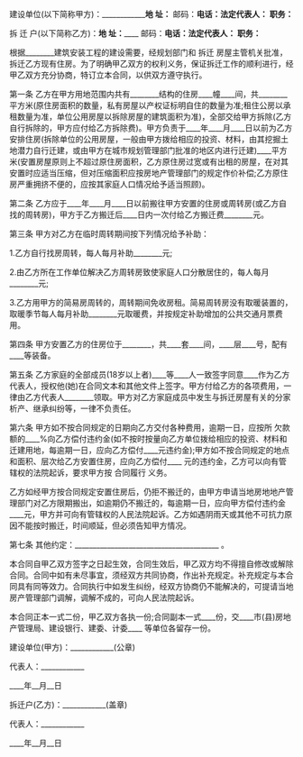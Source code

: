 
 


建设单位(以下简称甲方)：________________________地 址：____________ 邮码：____________电话：____________法定代表人：____________ 职务：____________


拆 迁 户(以下简称乙方)：________地 址：____________ 邮码：____________电话：____________法定代表人：____________ 职务：____________


根据________建筑安装工程的建设需要，经规划部门和
拆迁
房屋主管机关批准，拆迁乙方现有住房。为了明确甲乙双方的权利义务，保证拆迁工作的顺利进行，经甲乙双方充分协商，特订立本合同，以供双方遵守执行。


第一条 乙方在甲方用地范围内共有________结构的住房____幢____间，共________平方米(原住房面积的数量，私有房屋以产权证标明自住的数量为准;租住公房以承租数量为准，单位公用房屋以拆除房屋的建筑面积为准)，全部交给甲方拆除(乙方自行拆除的，甲方应付给乙方拆除费)。甲方负责于____年____月____日以前为乙方安排住房(拆除单位的公用房屋，一般由甲方拨给相应的投资、材料，由其挖掘土地潜力自行迁建，或由甲方在城市规划管理部门批准的地区内进行迁建)____平方米(安置房屋原则上不超过原住房面积，乙方原住房过宽或有出租的房屋，在对其安置时应适当压缩，但对压缩面积应按房地产管理部门的规定作价补偿;乙方原住房严重拥挤不便的，应按其家庭人口情况给予适当照顾)。


第二条 乙方应于____年____月____日以前搬往甲方安置的住房或周转房(或乙方自找的周转房)，甲方于乙方搬迁后____日内一次付给乙方搬迁费________元。


第三条 甲方对乙方在临时周转期间按下列情况给予补助：


1.乙方自行找房周转，每人每月补助________元;


2.由乙方所在工作单位解决乙方周转房致使家庭人口分散居住的，每人每月________元;


3.乙方用甲方的简易房周转的，周转期间免收房租。简易周转房没有取暖装置的，取暖季节每人每月补助________元取暖费，并按规定补助增加的公共交通月票费用。


第四条 甲方安置乙方的住房位于________，共____套____间，____层____号，配有____等装备。


第五条 乙方家庭的全部成员(18岁以上者)____等____人一致签字同意____作为乙方代表人，授权他(她)在合同文本和其他文件上签字。甲方付给乙方的各项费用，一律由乙方代表人________领取。甲方对乙方家庭成员中发生与拆迁房屋有关的分家析产、继承纠纷等，一律不负责任。


第六条 甲方如不按合同规定的日期向乙方交付各种费用，逾期一日，应按所
欠款
额的____%向乙方偿付违约金(如不按时按量向乙方单位拨给相应的投资、材料和迁建用地，每逾期一日，应向乙方偿付____元违约金);甲方如不按合同规定的地点和面积、层次给乙方安置住房，应向乙方偿付____ 元的违约金，乙方可以向有管辖权的法院起诉，要求甲方按
合同履行
义务。


乙方如经甲方按合同规定安置住房后，仍拒不搬迁的，由甲方申请当地房地地产管理部门对乙方限期搬出，如逾期仍不搬迁的，每逾期一日，应向甲方偿付违约金____元，甲方并可向有管辖权的人民法院起诉。乙方如遇阴雨天或其他不可抗力原因不能按时搬迁，时间顺延，但必须告知甲方情况。


第七条 其他约定：________________________________________ 。



本合同自甲乙双方签字之日起生效，合同生效后，甲乙双方均不得擅自修改或解除合同。合同中如有未尽事宜，须经双方共同协商，作出补充规定。补充规定与本合同具有同等效力。合同执行中如发生纠纷，经双方协商仍不能解决的，可提请当地房产管理部门调解，调解不成的，可向人民法院起诉。


本合同正本一式二份，甲乙双方各执一份;合同副本一式____份，交____市(县)房地产管理局、建设银行、建委、计委____ 等单位各留存一份。


建设单位(甲方)：____________(公章)


代表人：____________


____年__月__日


拆迁户(乙方)：____________(盖章)


代表人：____________


____年__月__日
 


 

 
 
 
 
 
  


  
 

  


  


  
 
 
 
 

